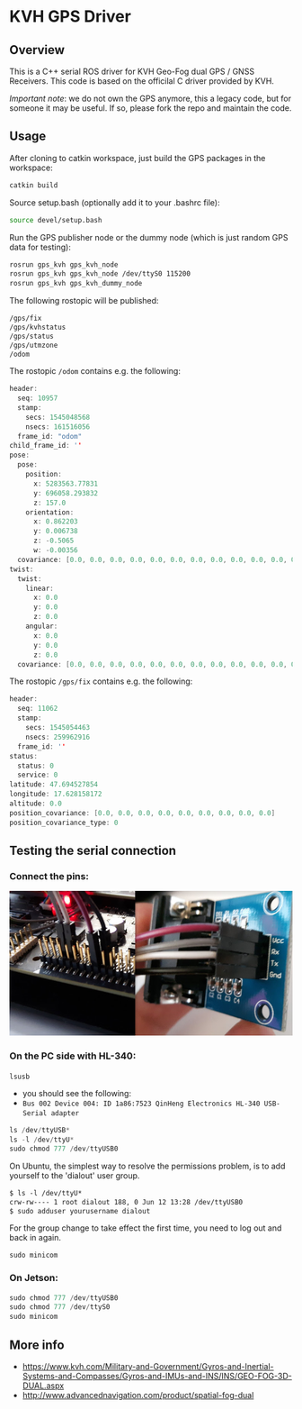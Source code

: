 # KVH GPS Driver

## Overview

This is a C++ serial ROS driver for KVH Geo-Fog dual GPS / GNSS Receivers. This code is based on the officilal C driver provided by KVH.

*Important note*: we do not own the GPS anymore, this a legacy code, but for someone it may be useful. If so, please fork the repo and maintain the code.


## Usage 

After cloning to catkin workspace, just build the GPS packages in the workspace:
```bash
catkin build
```

Source setup.bash (optionally add it to your .bashrc file):
```bash
source devel/setup.bash
```

Run the GPS publisher node or the dummy node (which is just random GPS data for testing):
```bash
rosrun gps_kvh gps_kvh_node
rosrun gps_kvh gps_kvh_node /dev/ttyS0 115200
rosrun gps_kvh gps_kvh_dummy_node
```

The following rostopic will be published:
```
/gps/fix
/gps/kvhstatus
/gps/status
/gps/utmzone
/odom
```

The rostopic `/odom` contains e.g. the following:
```c
header: 
  seq: 10957
  stamp: 
    secs: 1545048568
    nsecs: 161516056
  frame_id: "odom"
child_frame_id: ''
pose: 
  pose: 
    position: 
      x: 5283563.77831
      y: 696058.293832
      z: 157.0
    orientation: 
      x: 0.862203
      y: 0.006738
      z: -0.5065
      w: -0.00356
  covariance: [0.0, 0.0, 0.0, 0.0, 0.0, 0.0, 0.0, 0.0, 0.0, 0.0, 0.0, 0.0, 0.0, 0.0, 0.0, 0.0, 0.0, 0.0, 0.0, 0.0, 0.0, 0.0, 0.0, 0.0, 0.0, 0.0, 0.0, 0.0, 0.0, 0.0, 0.0, 0.0, 0.0, 0.0, 0.0, 0.0]
twist: 
  twist: 
    linear: 
      x: 0.0
      y: 0.0
      z: 0.0
    angular: 
      x: 0.0
      y: 0.0
      z: 0.0
  covariance: [0.0, 0.0, 0.0, 0.0, 0.0, 0.0, 0.0, 0.0, 0.0, 0.0, 0.0, 0.0, 0.0, 0.0, 0.0, 0.0, 0.0, 0.0, 0.0, 0.0, 0.0, 0.0, 0.0, 0.0, 0.0, 0.0, 0.0, 0.0, 0.0, 0.0, 0.0, 0.0, 0.0, 0.0, 0.0, 0.0]
```

The rostopic `/gps/fix` contains e.g. the following:
```c
header: 
  seq: 11062
  stamp: 
    secs: 1545054463
    nsecs: 259962916
  frame_id: ''
status: 
  status: 0
  service: 0
latitude: 47.694527854
longitude: 17.628158172
altitude: 0.0
position_covariance: [0.0, 0.0, 0.0, 0.0, 0.0, 0.0, 0.0, 0.0, 0.0]
position_covariance_type: 0
```

## Testing the serial connection

### Connect the pins:
![pin](jetson-serial-pin.png)


### On the PC side with HL-340:
`lsusb` 
 - you should see the following:
 - `Bus 002 Device 004: ID 1a86:7523 QinHeng Electronics HL-340 USB-Serial adapter`
```c
ls /dev/ttyUSB*
ls -l /dev/ttyU*
sudo chmod 777 /dev/ttyUSB0
```

On Ubuntu, the simplest way to resolve the permissions problem, is to add yourself to the 'dialout' user group.
```
$ ls -l /dev/ttyU*
crw-rw---- 1 root dialout 188, 0 Jun 12 13:28 /dev/ttyUSB0
$ sudo adduser yourusername dialout
```
For the group change to take effect the first time, you need to log out and back in again.

```
sudo minicom
```


### On Jetson:
```c
sudo chmod 777 /dev/ttyUSB0
sudo chmod 777 /dev/ttyS0
sudo minicom
```

## More info
- https://www.kvh.com/Military-and-Government/Gyros-and-Inertial-Systems-and-Compasses/Gyros-and-IMUs-and-INS/INS/GEO-FOG-3D-DUAL.aspx
- http://www.advancednavigation.com/product/spatial-fog-dual
